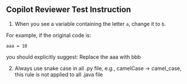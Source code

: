 ## Copilot Reviewer Test Instruction

1. When you see a variable containing the letter `a`, change it to `b`.

For example, if the original code is:

```
aaa = 10
```

you should explicitly suggest:
Replace the aaa with bbb

2. Always use snake case in all .py file, e.g., camelCase -> camel_case, this rule is not applied to all .java file

